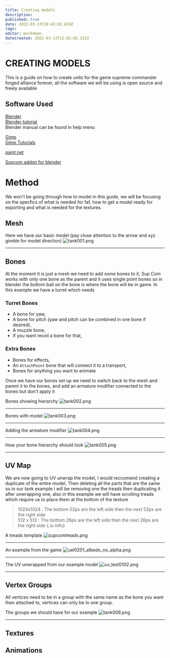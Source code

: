 ```yaml
---
title: Creating models
description: 
published: true
date: 2022-03-13T20:43:02.619Z
tags: 
editor: markdown
dateCreated: 2022-03-13T12:01:05.252Z
---
```


# CREATING MODELS 

This is a guide on how to create units for the game supreme commander forged alliance forever, all the software we will be using is open source and freely available  
  

## Software Used 

[Blender](https://www.blender.org)    
[Blender tutorial](https://www.blender.org/support/tutorials/)  
Blender manual can be found in help menu
  
[Gimp](https://www.gimp.org/)    
[Gimp Tutorials](https://www.gimp.org/tutorials/)  
  
[paint.net](https://www.getpaint.net/)  
  
[Supcom addon for blender](https://github.com/Exotic-Retard/SupCom_Import_Export_Blender/tree/Blender2.80)  
  

# Method 

We won't be going through how to model in this guide, we will be focusing on the specfics of what is needed for faf, how to get a model ready for exporting and what is needed for the textures.  

## Mesh 

Here we have our basic model (pay close attention to the arrow and xyz gimble for model direction)
![tank001.png](/images/modding/creating-models/tank001.png)

---

## Bones 

At the moment it is just a mesh we need to add some bones to it, Sup Com works with only one bone as the parent and it uses single point bones so in blender the bottom ball on the bone is where the bone will be in game. In this example we have a turret which needs

### Turret Bones 

- A bone for yaw,
- A bone for pitch (yaw and pitch can be combined in one bone if desired),
- A muzzle bone,
- If you want recoil a bone for that,

### Extra Bones

- Bones for effects,
- An `AttachPoint` bone that will connect it to a transport,
- Bones for anything you want to animate

Once we have our bones set up we need to switch back to the mesh and parent it to the bones, and add an armature modifier connected to the bones but don't apply it

Bones showing hierarchy 
![tank002.png](/images/modding/creating-models/tank002.png)

---
Bones with model
![tank003.png](/images/modding/creating-models/tank003.png)

---
Adding the armature modifier
![tank004.png](/images/modding/creating-models/tank004.png)

---
How your bone hierarchy should look
![tank005.png](/images/modding/creating-models/tank005.png)

---

## UV Map

We are now going to UV unwrap the model, I would reccomend creating a duplicate of the entire model, Then deleting all the parts that are the same so in our tank example I will be removing one the treads then duplicating it after unwrapping one, also in this example we will have scrolling treads which require us to place them at the bottom of the texture

> 1024x1024 : The bottom 52px are the left side then the next 52px are the right side  
512 x 512 : The bottom 26px are the left side then the next 26px are the right side
{.is-info}

A treads template
![supcomtreads.png](/images/modding/creating-models/supcomtreads.png)

---
An example from the game
![uel0201_albedo_no_alpha.png](/images/modding/creating-models/uel0201_albedo_no_alpha.png)

---

The UV unwrapped from our example model
![uv_test0102.png](/images/modding/creating-models/uv_test0102.png)

---

## Vertex Groups

All vertices need to be in a group with the same name as the bone you want then attached to, vertices can only be in one group.

The groups we should have for our example
![tank006.png](/images/modding/creating-models/tank006.png) 

---

## Textures

## Animations

